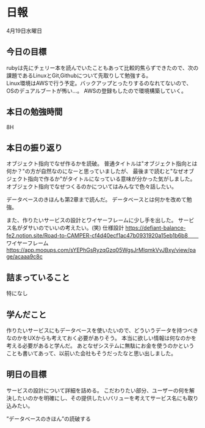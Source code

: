 # 日報
4月19日水曜日

## 今日の目標
rubyは先にチェリー本を読んでいたこともあって比較的焦らずできたので、次の課題であるLinuxとGit,Githubについて先取りして勉強する。  
Linux環境はAWSで行う予定。バックアップとったりするのなれてないので、OSのデュアルブートが怖い…。 AWSの登録もしたので環境構築していく。

## 本日の勉強時間 
8H

## 本日の振り返り
オブジェクト指向でなぜ作るかを読破。
普通タイトルは"オブジェクト指向とは何か？"の方が自然なのになーと思っていましたが、
最後まで読むと"なぜオブジェクト指向で作るか"がタイトルになっている意味が分かった気がしました。
オブジェクト指向でなぜつくるのかについてはみんなで色々話したい。

データベースのきほんも第2章まで読んだ。
データベースとは何かを改めて勉強。

また、作りたいサービスの設計とワイヤーフレームに少し手を出した。
サービス名がダサいのでいいの考えたい。(笑)
仕様設計
https://defiant-balance-fe2.notion.site/Road-to-CAMPER-cf4d40ecf1ac47b0931920a15eb1b6b8　　
<br>ワイヤーフレーム
https://app.moqups.com/sYEPhGsRyzqGzq05WgsJrMlqmkVvJBxy/view/page/acaaa9c8c

## 詰まっていること
特になし

## 学んだこと
作りたいサービスにもデータベースを使いたいので、どういうデータを持つべきなのかをUXからも考えておく必要がありそう。
本当に欲しい情報は何なのかを考える必要があると学んだ。
あとなぜシステムに無駄にお金を使うのかということも書いてあって、以前いた会社もそうだったなと思い出しました。

## 明日の目標
サービスの設計について詳細を詰める。
こだわりたい部分、ユーザーの何を解決したいのかを明確にし、その提供したいバリューを考えてサービス名にも取り込みたい。

”データベースのきほん”の読破する

